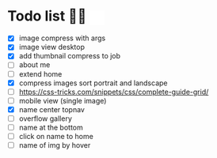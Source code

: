 
<h1>Todo list 🏯📅
<img src="./images/watermark/favicon.png" height="30px" align="center"></h1>

- [x] image compress with args 
- [x] image view desktop
- [x] add thumbnail compress to job
- [ ] about me 
- [ ] extend home 
- [x] compress images sort portrait and landscape
- [ ] https://css-tricks.com/snippets/css/complete-guide-grid/
- [ ] mobile view (single image)
- [x] name center topnav
- [ ] overflow gallery
- [ ] name at the bottom
- [ ] click on name to home
- [ ] name of img by hover
